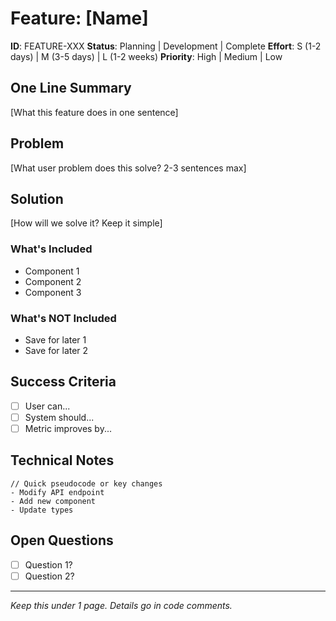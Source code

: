 # Feature: [Name]

**ID**: FEATURE-XXX
**Status**: Planning | Development | Complete
**Effort**: S (1-2 days) | M (3-5 days) | L (1-2 weeks)
**Priority**: High | Medium | Low

## One Line Summary
[What this feature does in one sentence]

## Problem
[What user problem does this solve? 2-3 sentences max]

## Solution
[How will we solve it? Keep it simple]

### What's Included
- Component 1
- Component 2
- Component 3

### What's NOT Included
- Save for later 1
- Save for later 2

## Success Criteria
- [ ] User can...
- [ ] System should...
- [ ] Metric improves by...

## Technical Notes
```
// Quick pseudocode or key changes
- Modify API endpoint
- Add new component
- Update types
```

## Open Questions
- [ ] Question 1?
- [ ] Question 2?

---
*Keep this under 1 page. Details go in code comments.*